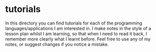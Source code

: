 # tutorials
In this directory you can find tutorials for each of the programming languages/applications I am interested in. I make notes in the style of a lesson plan whilst I am learning, so that when I need to read it back, I remember more clearly what I learnt before. Feel free to use any of my notes, or suggest changes if you notice a mistake.
